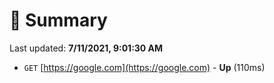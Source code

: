 # 📖 Summary
Last updated: **7/11/2021, 9:01:30 AM**

- `GET` [https://google.com](https://google.com) - **Up** (110ms)
